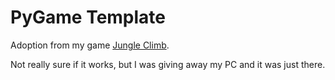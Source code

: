 # PyGame Template

Adoption from my game [Jungle Climb](https://github.com/elibroftw/jungle-climb).

Not really sure if it works, but I was giving away my PC and it was just there.
